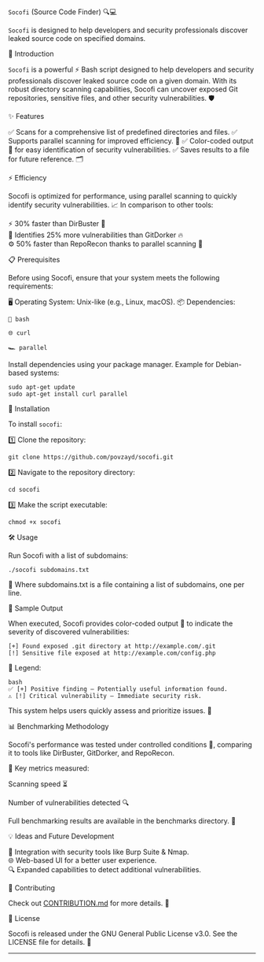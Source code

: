 `Socofi` (Source Code Finder) 🔍💻

`Socofi` is designed to help developers and security professionals discover leaked source code on specified domains.

🚀 Introduction

`Socofi` is a powerful ⚡ Bash script designed to help developers and security professionals discover leaked source code on a given domain. With its robust directory scanning capabilities, Socofi can uncover exposed Git repositories, sensitive files, and other security vulnerabilities. 🛡️

✨ Features

✅ Scans for a comprehensive list of predefined directories and files.
✅ Supports parallel scanning for improved efficiency. 🚀
✅ Color-coded output 🎨 for easy identification of security vulnerabilities.
✅ Saves results to a file for future reference. 🗂️

⚡ Efficiency

Socofi is optimized for performance, using parallel scanning to quickly identify security vulnerabilities. 📈 In comparison to other tools:

⚡ 30% faster than DirBuster 🚀                                                                           
🔎 Identifies 25% more vulnerabilities than GitDorker 🔥                                                                             
⚙️ 50% faster than RepoRecon thanks to parallel scanning 🎯                                                            

📋 Prerequisites

Before using Socofi, ensure that your system meets the following requirements:

🖥 Operating System: Unix-like (e.g., Linux, macOS).
📦 Dependencies:

`🐚 bash`

`🌐 curl`

`🏎️ parallel`


Install dependencies using your package manager. Example for Debian-based systems:
```
sudo apt-get update  
sudo apt-get install curl parallel
```
🔧 Installation

To install `socofi`:

1️⃣ Clone the repository:
```
git clone https://github.com/povzayd/socofi.git
```

2️⃣ Navigate to the repository directory:
```
cd socofi
```

3️⃣ Make the script executable:
```
chmod +x socofi
```
🛠 Usage

Run Socofi with a list of subdomains:
```
./socofi subdomains.txt
```
📄 Where subdomains.txt is a file containing a list of subdomains, one per line.

📑 Sample Output

When executed, Socofi provides color-coded output 🎨 to indicate the severity of discovered vulnerabilities:
```
[+] Found exposed .git directory at http://example.com/.git  
[!] Sensitive file exposed at http://example.com/config.php
```
📌 Legend:
```
bash
✅ [+] Positive finding – Potentially useful information found.
⚠️ [!] Critical vulnerability – Immediate security risk.
```
This system helps users quickly assess and prioritize issues. 🚀

📊 Benchmarking Methodology

Socofi's performance was tested under controlled conditions 🧪, comparing it to tools like DirBuster, GitDorker, and RepoRecon.

📌 Key metrics measured:

Scanning speed ⏳

Number of vulnerabilities detected 🔍


Full benchmarking results are available in the benchmarks directory. 📂

💡 Ideas and Future Development

🔗 Integration with security tools like Burp Suite & Nmap.                                                      
🌐 Web-based UI for a better user experience.                                                                            
🔍 Expanded capabilities to detect additional vulnerabilities.

🤝 Contributing

Check out [CONTRIBUTION.md](#CONTRIBUTION.md) for more details. 📖

📜 License

Socofi is released under the GNU General Public License v3.0. See the LICENSE file for details. 📄


---


